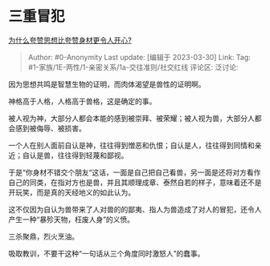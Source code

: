 # 三重冒犯
[为什么夸赞思想比夸赞身材更令人开心?](https://www.zhihu.com/question/592321423/answer/2959884458)

> Author: #0-Anonymity
> Last update: [编辑于 2023-03-30]
> Link:
> Tag: #1-家族/1E-两性/1-亲密关系/1a-交往准则/社交红线
> 评论区:
> 泛讨论:

因为思想共鸣是智慧生物的证明，而肉体渴望是兽性的证明啊。

神格高于人格，人格高于兽格，这是确定的事。

被人视为神，大部分人都会本能的感到被崇拜、被荣耀；被人视为兽，大部分人都会感到被侮辱、被损害。

一个人在别人面前自认是神，往往得到憎恶和仇恨；自认是人，往往得到同情和亲近；自认是兽，往往得到轻蔑和鄙视。

于是“你身材不错交个朋友“这话，一面是自己把自己看兽，另一面是还将对方看作自己的同类，在指对方也是兽，并且其顺理成章、泰然自若的样子，意味着还不是开玩笑，而是真的天经地义的如此认为。

这不仅因为自认为兽带来了人对兽的的鄙夷、指人为兽造成了对人的冒犯，还令人产生一种“暴殄天物，枉废人身”的义愤。

三杀聚鼎，烈火烹油。

吸取教训，不要干这种“一句话从三个角度同时激怒人”的蠢事。
